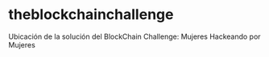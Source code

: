 # theblockchainchallenge
Ubicación de la solución del BlockChain Challenge: Mujeres Hackeando por Mujeres
